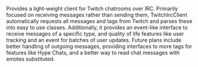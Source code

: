Provides a light-weight client for Twitch chatrooms over IRC. Primarily focused on receiving messages rather than sending them, TwitchIrcClient automatically requests all messages and tags from Twitch and parses these into easy to use classes. Additionally, it provides an event-like interface to receive messages of a specific type, and quality of life features like user tracking and an event for batches of user updates. Future plans include better handling of outgoing messages, providing interfaces to more tags for features like Hype Chats, and a better way to read chat messages with emotes substituted.
